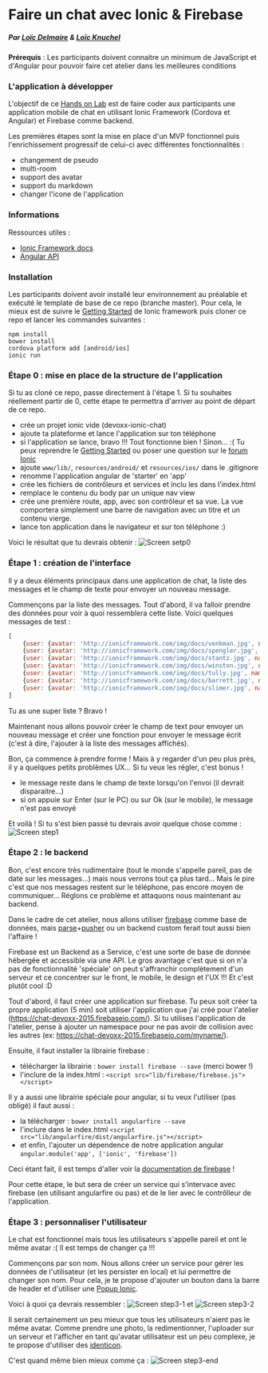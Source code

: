 # Faire un chat avec Ionic & Firebase
##### Par [Loïc Delmaire](https://twitter.com/loicdelmaire) & [Loïc Knuchel](http://loic.knuchel.org/)

**Prérequis** : Les participants doivent connaitre un minimum de JavaScript et d'Angular pour pouvoir faire cet atelier dans les meilleures conditions

### L'application à développer

L'objectif de ce [Hands on Lab](http://cfp.devoxx.fr/2015/talk/JDN-0259/3h_pour_creer_votre_application_mobile_de_chat) est de faire coder aux participants une application mobile de chat en utilisant Ionic Framework (Cordova et Angular) et Firebase comme backend.

Les premières étapes sont la mise en place d'un MVP fonctionnel puis l'enrichissement progressif de celui-ci avec différentes fonctionnalités :

- changement de pseudo
- multi-room
- support des avatar
- support du markdown
- changer l'icone de l'application

### Informations

Ressources utiles :

- [Ionic Framework docs](http://ionicframework.com/docs/)
- [Angular API](https://docs.angularjs.org/api)

### Installation

Les participants doivent avoir installé leur environnement au préalable et exécuté le template de base de ce repo (branche master). Pour cela, le mieux est de suivre le [Getting Started](http://ionicframework.com/getting-started/) de Ionic framework puis cloner ce repo et lancer les commandes suivantes :

```
npm install
bower install
cordova platform add [android/ios]
ionic run
```

### Étape 0 : mise en place de la structure de l'application

Si tu as cloné ce repo, passe directement à l'étape 1. Si tu souhaites réellement partir de 0, cette étape te permettra d'arriver au point de départ de ce repo.

- crée un projet ionic vide (devoxx-ionic-chat)
- ajoute ta plateforme et lance l'application sur ton téléphone
- si l'application se lance, bravo !!! Tout fonctionne bien ! Sinon... :( Tu peux reprendre le [Getting Started](http://ionicframework.com/getting-started/) ou poser une question sur le [forum Ionic](http://forum.ionicframework.com/)
- ajoute `www/lib/`, `resources/android/` et `resources/ios/` dans le .gitignore
- renomme l'application angular de 'starter' en 'app'
- crée les fichiers de contrôleurs et services et inclu les dans l'index.html
- remplace le contenu du body par un unique nav view
- crée une première route, app, avec son contrôleur et sa vue. La vue comportera simplement une barre de navigation avec un titre et un contenu vierge.
- lance ton application dans le navigateur et sur ton téléphone :)

Voici le résultat que tu devrais obtenir : ![Screen setp0](screenshots/step0.png)

### Étape 1 : création de l'interface

Il y a deux éléments principaux dans une application de chat, la liste des messages et le champ de texte pour envoyer un nouveau message.

Commençons par la liste des messages. Tout d'abord, il va falloir prendre des données pour voir à quoi ressemblera cette liste. Voici quelques messages de test :
```javascript
[
    {user: {avatar: 'http://ionicframework.com/img/docs/venkman.jpg', name: 'Venkman'}, content: 'Back off, man. I\'m a scientist.'},
    {user: {avatar: 'http://ionicframework.com/img/docs/spengler.jpg', name: 'Egon'}, content: 'We\'re gonna go full stream.'},
    {user: {avatar: 'http://ionicframework.com/img/docs/stantz.jpg', name: 'Ray'}, content: 'Ugly little spud, isn\'t he?'},
    {user: {avatar: 'http://ionicframework.com/img/docs/winston.jpg', name: 'Winston'}, content: 'That\'s a big Twinkie.'},
    {user: {avatar: 'http://ionicframework.com/img/docs/tully.jpg', name: 'Tully'}, content: 'Okay, who brought the dog?'},
    {user: {avatar: 'http://ionicframework.com/img/docs/barrett.jpg', name: 'Dana'}, content: 'I am The Gatekeeper!'},
    {user: {avatar: 'http://ionicframework.com/img/docs/slimer.jpg', name: 'Slimer'}, content: 'Boo!'}
]
```

Tu as une super liste ? Bravo !

Maintenant nous allons pouvoir créer le champ de text pour envoyer un nouveau message et créer une fonction pour envoyer le message écrit (c'est à dire, l'ajouter à la liste des messages affichés).

Bon, ça commence à prendre forme ! Mais à y regarder d'un peu plus près, il y a quelques petits problèmes UX... Si tu veux les régler, c'est bonus !

- le message reste dans le champ de texte lorsqu'on l'envoi (il devrait disparaitre...)
- si on appuie sur Enter (sur le PC) ou sur Ok (sur le mobile), le message n'est pas envoyé

Et voilà ! Si tu s'est bien passé tu devrais avoir quelque chose comme : ![Screen step1](screenshots/step1-end.png)

### Étape 2 : le backend

Bon, c'est encore très rudimentaire (tout le monde s'appelle pareil, pas de date sur les messages...) mais nous verrons tout ça plus tard... Mais le pire c'est que nos messages restent sur le téléphone, pas encore moyen de communiquer... Réglons ce problème et attaquons nous maintenant au backend.

Dans le cadre de cet atelier, nous allons utiliser [firebase](https://www.firebase.com/) comme base de données, mais [parse](https://parse.com/)+[pusher](https://pusher.com/) ou un backend custom ferait tout aussi bien l'affaire !

Firebase est un Backend as a Service, c'est une sorte de base de donnée hébergée et accessible via une API. Le gros avantage c'est que si on n'a pas de fonctionnalité 'spéciale' on peut s'affranchir complètement d'un serveur et ce concentrer sur le front, le mobile, le design et l'UX !!! Et c'est plutôt cool :D

Tout d'abord, il faut créer une application sur firebase. Tu peux soit créer ta propre application (5 min) soit utiliser l'application que j'ai créé pour l'atelier (https://chat-devoxx-2015.firebaseio.com/). Si tu utilises l'application de l'atelier, pense à ajouter un namespace pour ne pas avoir de collision avec les autres (ex: https://chat-devoxx-2015.firebaseio.com/myname/).

Ensuite, il faut installer la librairie firebase :

- télécharger la librairie : `bower install firebase --save` (merci bower !)
- l'inclure de la index.html : `<script src="lib/firebase/firebase.js"></script>`

Il y a aussi une librairie spéciale pour angular, si tu veux l'utiliser (pas obligé) il faut aussi :

- la télécharger : `bower install angularfire --save`
- l'inclure dans le index.html `<script src="lib/angularfire/dist/angularfire.js"></script>`
- et enfin, l'ajouter un dépendence de notre application angular `angular.module('app', ['ionic', 'firebase'])`

Ceci étant fait, il est temps d'aller voir la [documentation de firebase](https://www.firebase.com/docs/) !

Pour cette étape, le but sera de créer un service qui s'intervace avec firebase (en utilisant angularfire ou pas) et de le lier avec le contrôlleur de l'application.

### Étape 3 : personnaliser l'utilisateur

Le chat est fonctionnel mais tous les utilisateurs s'appelle pareil et ont le même avatar :( Il est temps de changer ça !!!

Commençons par son nom. Nous allons créer un service pour gérer les données de l'utilisateur (et les persister en local) et lui permettre de changer son nom. Pour cela, je te propose d'ajouter un bouton dans la barre de header et d'utiliser une [Popup Ionic](http://ionicframework.com/docs/api/service/$ionicPopup/).

Voici à quoi ça devrais ressembler : ![Screen step3-1](screenshots/step3-1.png) et ![Screen step3-2](screenshots/step3-2.png)

Il serait certainement un peu mieux que tous les utilisateurs n'aient pas le même avatar. Comme prendre une photo, la redimentionner, l'uploader sur un serveur et l'afficher en tant qu'avatar utilisateur est un peu complexe, je te propose d'utiliser des [identicon](https://github.com/cupcake/sigil).

C'est quand même bien mieux comme ça : ![Screen step3-end](screenshots/step3-end.png)

